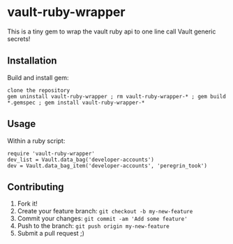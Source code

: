 # vault-ruby-wrapper 

This is a tiny gem to wrap the vault ruby api to one line call Vault generic secrets!

## Installation
Build and install gem:
```
clone the repository
gem uninstall vault-ruby-wrapper ; rm vault-ruby-wrapper-* ; gem build *.gemspec ; gem install vault-ruby-wrapper-*
```

## Usage
Within a ruby script:
```
require 'vault-ruby-wrapper'
dev_list = Vault.data_bag('developer-accounts')
dev = Vault.data_bag_item('developer-accounts', 'peregrin_took')
```

## Contributing

1. Fork it!
2. Create your feature branch: `git checkout -b my-new-feature`
3. Commit your changes: `git commit -am 'Add some feature'`
4. Push to the branch: `git push origin my-new-feature`
5. Submit a pull request ;)
